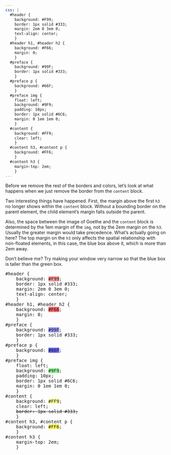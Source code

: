 ```yaml
---
css: |
  #header {
    background: #F99;
    border: 1px solid #333;
    margin: 2em 0 3em 0;
    text-align: center;
    }
  #header h1, #header h2 {
    background: #F66;
    margin: 0;
    }
  #preface {
    background: #99F;
    border: 1px solid #333;
    }
  #preface p {
    background: #66F;
    }
  #preface img {
    float: left;
    background: #9F9;
    padding: 10px;
    border: 1px solid #6C6;
    margin: 0 1em 1em 0;
    }
  #content {
    background: #FF9;
    clear: left;
    }
  #content h3, #content p {
    background: #FF6;
    }
  #content h3 {
    margin-top: 2em;
    }
---
```


<p>Before we remove the rest of the borders and colors, let&rsquo;s look at what happens when we just remove the border from the <code>content</code> block.</p>
	<p>Two interesting things have happened. First, the margin above the first <code>h3</code> no longer shows within the <code>content</code> block. Without a bounding border on the parent element, the child element&rsquo;s margin falls outside the parent.</p>
	<p>Also, the space between the image of Goethe and the <code>content</code> block is determined by the 1em margin of the <code>img</code>, not by the 2em margin on the <code>h3</code>. Usually the greater margin would take precedence. What&rsquo;s actually going on here? The top margin on the <code>h3</code> only affects the spatial relationship with non-floated elements, in this case, the blue box above it, which is more than 2em away.</p>
	<p>Don&rsquo;t believe me? Try making your window very narrow so that the blue box is taller than the green box.</p>
<pre>
#header {
	background: <span style="background: #F99;">#F99</span>;
	border: 1px solid #333;
	margin: 2em 0 3em 0;
	text-align: center;
	}
#header h1, #header h2 {
	background: <span style="background: #F66;">#F66</span>;
	margin: 0;
	}
#preface {
	background: <span style="background: #99F;">#99F</span>;
	border: 1px solid #333;
	}
#preface p {
	background: <span style="background: #66F;">#66F</span>;
	}
#preface img {
	float: left;
	background: <span style="background: #9F9;">#9F9</span>;
	padding: 10px;
	border: 1px solid #6C6;
	margin: 0 1em 1em 0;
	}
#content {
	background: <span style="background: #FF9;">#FF9</span>;
	clear: left;
	<del>border: 1px solid #333;</del>
	}
#content h3, #content p {
	background: <span style="background: #FF6;">#FF6</span>;
	}
#content h3 {
	margin-top: 2em;
	}
</pre>
